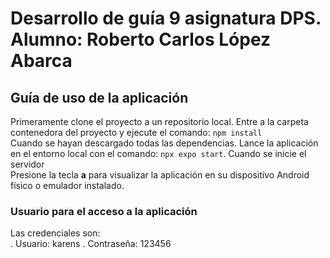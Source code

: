 # Desarrollo de guía 9 asignatura DPS. Alumno: Roberto Carlos López Abarca

## Guía de uso de la aplicación

Primeramente clone el proyecto a un repositorio local. Entre a la carpeta contenedora del proyecto y ejecute el comando: `npm install`  
Cuando se hayan descargado todas las dependencias. Lance la aplicación en el entorno local con el comando: `npx expo start`. Cuando se inicie el servidor  
Presione la tecla **a** para visualizar la aplicación en su dispositivo Android físico o emulador instalado.

### Usuario para el acceso a la aplicación

Las credenciales son:  
. Usuario: karens
. Contraseña: 123456

